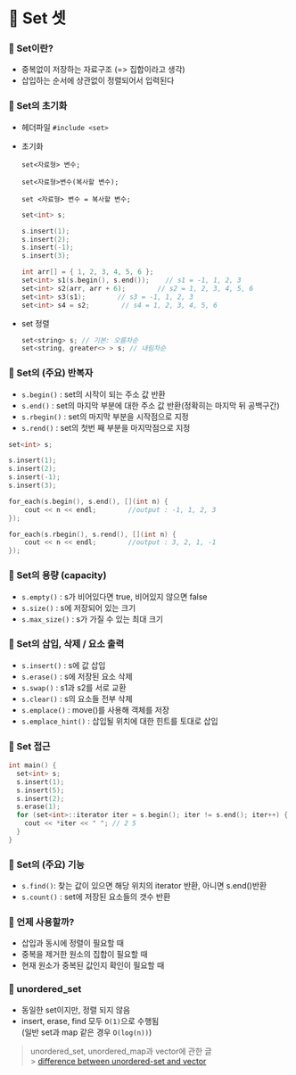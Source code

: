 # 🌴 Set 셋

### 🔸 Set이란?

- 중복없이 저장하는 자료구조 (=> 집합이라고 생각)
- 삽입하는 순서에 상관없이 정렬되어서 입력된다

### 🔸 Set의 초기화

- 헤더파일
  `#include <set>`

- 초기화

  `set<자료형> 변수;` <br>

  `set<자료형>변수(복사할 변수);`<br>

  `set <자료형> 변수 = 복사할 변수;`<br>

  ```cpp
  set<int> s;

  s.insert(1);
  s.insert(2);
  s.insert(-1);
  s.insert(3);

  int arr[] = { 1, 2, 3, 4, 5, 6 };
  set<int> s1(s.begin(), s.end());    // s1 = -1, 1, 2, 3
  set<int> s2(arr, arr + 6);        // s2 = 1, 2, 3, 4, 5, 6
  set<int> s3(s1);        // s3 = -1, 1, 2, 3
  set<int> s4 = s2;        // s4 = 1, 2, 3, 4, 5, 6
  ```

- set 정렬

  ```c++
  set<string> s; // 기본: 오름차순
  set<string, greater<> > s; // 내림차순
  ```

### 🔸 Set의 (주요) 반복자

- `s.begin()` : set의 시작이 되는 주소 값 반환
- `s.end()` : set의 마지막 부분에 대한 주소 값 반환(정확히는 마지막 뒤 공백구간)
- `s.rbegin()` : set의 마지막 부분을 시작점으로 지정
- `s.rend()` : set의 첫번 째 부분을 마지막점으로 지정

```cpp
set<int> s;

s.insert(1);
s.insert(2);
s.insert(-1);
s.insert(3);

for_each(s.begin(), s.end(), [](int n) {
    cout << n << endl;        //output : -1, 1, 2, 3
});

for_each(s.rbegin(), s.rend(), [](int n) {
    cout << n << endl;        //output : 3, 2, 1, -1
});
```

### 🔸 Set의 용량 (capacity)

- `s.empty()` : s가 비어있다면 true, 비어있지 않으면 false
- `s.size()` : s에 저장되어 있는 크기
- `s.max_size()` : s가 가질 수 있는 최대 크기

### 🔸 Set의 삽입, 삭제 / 요소 출력

- `s.insert()` : s에 값 삽입
- `s.erase()` : s에 저장된 요소 삭제
- `s.swap()` : s1과 s2를 서로 교환
- `s.clear()` : s의 요소들 전부 삭제
- `s.emplace()` : move()를 사용해 객체를 저장
- `s.emplace_hint()` : 삽입될 위치에 대한 힌트를 토대로 삽입

### 🔸 Set 접근

```c++
int main() {
  set<int> s;
  s.insert(1);
  s.insert(5);
  s.insert(2);
  s.erase(1);
  for (set<int>::iterator iter = s.begin(); iter != s.end(); iter++) {
    cout << *iter << " "; // 2 5
  }
}
```

### 🔸 Set의 (주요) 기능

- `s.find()`: 찾는 값이 있으면 해당 위치의 iterator 반환, 아니면 s.end()반환
- `s.count()` : set에 저장된 요소들의 갯수 반환

### 🔸 언제 사용할까?

- 삽입과 동시에 정렬이 필요할 때
- 중복을 제거한 원소의 집합이 필요할 때
- 현재 원소가 중복된 값인지 확인이 필요할 때

### 🔸 unordered_set

- 동일한 set이지만, 정렬 되지 않음
- insert, erase, find 모두 `O(1)`으로 수행됨<br>
  (일반 set과 map 같은 경우 `O(log(n))`)

> unordered_set, unordered_map과 vector에 관한 글<br> > [difference between unordered-set and vector](https://www.quora.com/What-is-the-difference-between-unordered_set-and-vector-in-C++)
